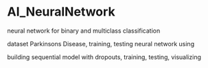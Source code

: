 # AI_NeuralNetwork

neural network for binary and multiclass classification

dataset Parkinsons Disease, training, testing neural network using 

building sequential model with dropouts, training, testing, visualizing 
